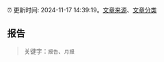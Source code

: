 :alarm_clock: 更新时间: 2024-11-17 14:39:19。[文章来源](/README.md)、[文章分类](/TAGS.md)

## 报告


> 关键字：`报告`、`月报`



